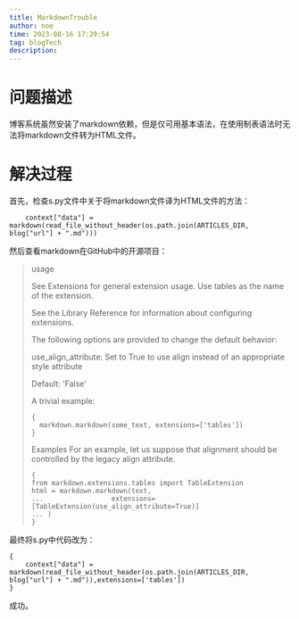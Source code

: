 ```yaml
---
title: MarkdownTrouble
author: noe
time: 2023-08-16 17:29:54
tag: blogTech
description:
---
```


# 问题描述
博客系统虽然安装了markdown依赖，但是仅可用基本语法，在使用制表语法时无法将markdown文件转为HTML文件。

# 解决过程
首先，检查s.py文件中关于将markdown文件译为HTML文件的方法：

```
    context["data"] = markdown(read_file_without_header(os.path.join(ARTICLES_DIR, blog["url"] + ".md")))
```

然后查看markdown在GitHub中的开源项目：
>usage
>
>See Extensions for general extension usage. Use tables as the name of the extension.
>
>See the Library Reference for information about configuring extensions.
>
>The following options are provided to change the default behavior:
>
>use_align_attribute: Set to True to use align instead of an appropriate style attribute
>
>Default: 'False'
>
>A trivial example:
>
>```
>{
>   markdown.markdown(some_text, extensions=['tables'])
>}
>```
>Examples
>For an example, let us suppose that alignment should be controlled by the legacy align attribute.
>
>```
>{
> from markdown.extensions.tables import TableExtension
> html = markdown.markdown(text,
>...                 extensions=[TableExtension(use_align_attribute=True)]
>... )
>}
>```

最终将s.py中代码改为：

```
{
    context["data"] = markdown(read_file_without_header(os.path.join(ARTICLES_DIR, blog["url"] + ".md")),extensions=['tables'])
}
```

成功。
